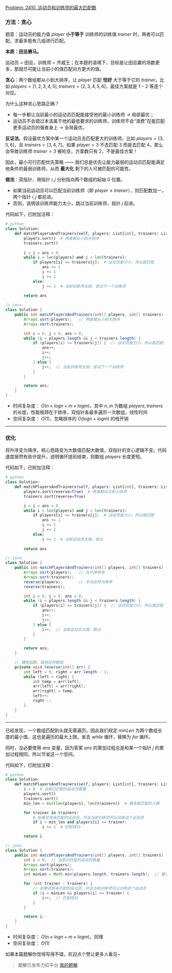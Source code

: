 [Problem: 2410. 运动员和训练师的最大匹配数](https://leetcode.cn/problems/maximum-matching-of-players-with-trainers/description/)

### 方法：贪心

题意：运动员的能力值 $player$ **小于等于** 训练师的训练值 $trainer$ 时，两者可以匹配，求最多能有几组进行匹配。

**本质：田忌赛马。**

运动员 = 田忌，训练师 = 齐威王；在本题的语境下，目标是让田忌赢的场数更多，那就尽可能让当前小的值匹配对方更大的值。

**贪心**：两个数组都从小到大排序，让 $player$ 匹配 **恰好** 大于等于它的 $trainer$。比如 $players=[1,2,3,4,5],trainers=[2,3,4,5,6]$，最佳方案就是 $1-2$ 等逐个对应。

为什么这种贪心思路正确？

- 每一步都让当前最小的运动员匹配能接受他的最小训练师 -> 局部最优；
- 运动员不会错过本该属于他的最低要求的训练师，训练师不会“浪费”在能匹配更多运动员的强者身上 -> 全局最优。

**反证法**。假设最优方案中某一个运动员去匹配更大的训练师。比如 $players = [3,5,6]$，且 $trainers=[3,4,7]$。如果 $player=3$ 不去匹配 $3$ 而是去匹配 $4$，那么会导致训练师 $trainer=3$ 被轮空，方案数只有 $2$，不是最佳方案！

因此，最小可行匹配优先策略 —— 我们总是优先让能力最弱的运动员匹配能满足他条件的最弱训练师，从而 **最大化** 剩下的人可被匹配的可能性。

**做法**：双指针，用指针 $i,j$ 分别指向两个数组的起始 $0$ 位置。

- 如果当前运动员可以匹配当前训练师（即 $player\le trainer$），则匹配数加一，两个指针 $i,j$ 都前进。
- 否则，说明该训练师能力太小，跳过当前训练师，指针 $j$ 前进。

代码如下，已附加注释：

```Python
# python
class Solution:
    def matchPlayersAndTrainers(self, players: List[int], trainers: List[int]) -> int:
        players.sort()  # 两者都从小到大排序
        trainers.sort()
        
        i = j = ans = 0
        while i < len(players) and j < len(trainers):
            if players[i] <= trainers[j]:  # 运动员能力小，所以能匹配
                ans += 1
                i += 1
                j += 1
            else:
                j += 1  # 当前训练师太弱，尝试下一个训练师
                
        return ans
```

```Java
// java
class Solution {
    public int matchPlayersAndTrainers(int[] players, int[] trainers) {
        Arrays.sort(players);   // 两者都从小到大排序
        Arrays.sort(trainers);

        int i = 0, j = 0, ans = 0;
        while (i < players.length && j < trainers.length) {
            if (players[i] <= trainers[j]) {  // 运动员能力小，所以能匹配
                ans++;
                i++;
                j++;
            } else {
                j++;  // 当前训练师太弱，尝试下一个训练师
            }
        }

        return ans;
    }
}
```

- 时间复杂度： $O(n\times logn+m\times logm)$，其中 $n,m$ 为数组 $players,trainers$ 的长度，性能瓶颈在于排序，双指针各最多遍历一次数组，线性时间
- 空间复杂度： $O(1)$，忽略排序的 $O(logn+logm)$ 的栈开销

---

### 优化

将升序变为降序，核心思路变为大数值匹配大数值，双指针的贪心逻辑不变。代码速度居然有些许提升，说明循环提前结束，则数组 $players$ 长度更短。

代码如下，已附加注释：

```Python
# python
class Solution:
    def matchPlayersAndTrainers(self, players: List[int], trainers: List[int]) -> int:
        players.sort(reverse=True)  # 两者都从大到小排序
        trainers.sort(reverse=True)

        i = j = ans = 0
        while i < len(players) and j < len(trainers):
            if players[i] <= trainers[j]:  # 运动员能力小，所以能匹配
                ans += 1
                i += 1
                j += 1
            else:
                i += 1  # 当前运动员太强，跳过
                
        return ans
```

```Java
// java
class Solution {
    public int matchPlayersAndTrainers(int[] players, int[] trainers) {
        Arrays.sort(players);   // 先升序排序
        Arrays.sort(trainers);
        reverse(players);       // 手动反转为降序
        reverse(trainers);

        int i = 0, j = 0, ans = 0;
        while (i < players.length && j < trainers.length) {
            if (players[i] <= trainers[j]) {  // 运动员能力小，所以能匹配
                ans++;
                i++;
                j++;
            } else {
                i++;  // 当前运动员太强，跳过
            }
        }

        return ans;
    }

    // 辅助函数，就地反转数组
    private void reverse(int[] arr) {
        int left = 0, right = arr.length - 1;
        while (left < right) {
            int temp = arr[left];
            arr[left] = arr[right];
            arr[right] = temp;
            left++;
            right--;
        }
    }
}
```

---

已经发现，一个数组匹配到头就无需遍历。因此我们规定 $minLen$ 为两个数组长度的最小值，这也是遍历的最大上限。省去 $while$ 循环，替换为 $for$ 循环。

同时，没必要使用 $ans$ 变量，因为答案 $ans$ 的累加过程总是和某一个指针 $j$ 的累加过程相同，所以节省这一个空间。

代码如下，已附加注释：

```Python
# python
class Solution:
    def matchPlayersAndTrainers(self, players: List[int], trainers: List[int]) -> int:
        i = 0  # 当前已匹配的运动员数量
        players.sort()
        trainers.sort()
        min_len = min(len(players), len(trainers))  # 最多能匹配的人数

        for trainer in trainers:
            # 如果还有未匹配的运动员，并且当前训练师可以训练这个运动员
            if i < min_len and players[i] <= trainer:
                i += 1  # 匹配成功

        return i
```

```Java
// java
class Solution {
    public int matchPlayersAndTrainers(int[] players, int[] trainers) {
        int i = 0;  // 当前已匹配的运动员数量
        Arrays.sort(players);
        Arrays.sort(trainers);
        int minLen = Math.min(players.length, trainers.length);  // 最多能匹配的人数

        for (int trainer : trainers) {
            // 如果还有未匹配的运动员，并且当前训练师可以训练这个运动员
            if (i < minLen && players[i] <= trainer) {
                i++;  // 匹配成功
            }
        }

        return i;
    }
}
```

- 时间复杂度： $O(n\times logn+m\times logm)$，同理
- 空间复杂度： $O(1)$

如果本篇题解你觉得写得不错，欢迎点个赞让更多人看见~

> 题解已发布力扣平台 [我的题解](https://leetcode.cn/problems/maximum-matching-of-players-with-trainers/solutions/3722429/tan-xin-tian-ji-sai-ma-wen-ti-sheng-jian-i0f5/)
